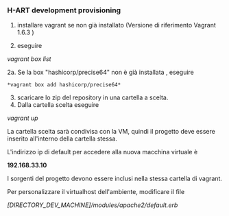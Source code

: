 ### H-ART development provisioning

1. installare vagrant se non già installato (Versione di riferimento Vagrant 1.6.3 )

2. eseguire 

  *vagrant box list*

  2a.  Se la box "hashicorp/precise64" non è già installata , eseguire
  
    *vagrant box add hashicorp/precise64*
    

3. scaricare lo zip del repository in una cartella a scelta.
4. Dalla cartella scelta eseguire

  *vagrant up*
 
 
La cartella scelta sarà condivisa con la VM, quindi il progetto deve essere inserito all'interno della cartella stessa.
  
L'indirizzo ip di default per accedere alla nuova macchina virtuale è 

**192.168.33.10**

I sorgenti del progetto devono essere inclusi nella stessa cartella di vagrant.

Per personalizzare il virtualhost dell'ambiente, modificare il file

*[DIRECTORY_DEV_MACHINE]/modules/apache2/default.erb*
